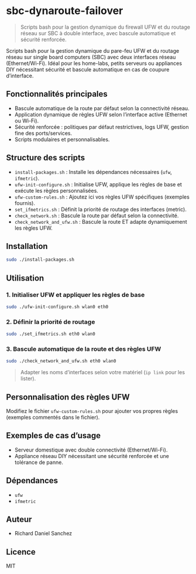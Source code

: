 # sbc-dynaroute-failover
> Scripts bash pour la gestion dynamique du firewall UFW et du routage réseau sur SBC à double interface, avec bascule automatique et sécurité renforcée.

Scripts bash pour la gestion dynamique du pare-feu UFW et du routage réseau sur single board computers (SBC) avec deux interfaces réseau (Ethernet/Wi-Fi). Idéal pour les home-labs, petits serveurs ou appliances DIY nécessitant sécurité et bascule automatique en cas de coupure d’interface.

## Fonctionnalités principales
- Bascule automatique de la route par défaut selon la connectivité réseau.
- Application dynamique de règles UFW selon l’interface active (Ethernet ou Wi-Fi).
- Sécurité renforcée : politiques par défaut restrictives, logs UFW, gestion fine des ports/services.
- Scripts modulaires et personnalisables.

## Structure des scripts
- `install-packages.sh` : Installe les dépendances nécessaires (`ufw`, `ifmetric`).
- `ufw-init-configure.sh` : Initialise UFW, applique les règles de base et exécute les règles personnalisées.
- `ufw-custom-rules.sh` : Ajoutez ici vos règles UFW spécifiques (exemples fournis).
- `set_ifmetrics.sh` : Définit la priorité de routage des interfaces (metric).
- `check_network.sh` : Bascule la route par défaut selon la connectivité.
- `check_network_and_ufw.sh` : Bascule la route ET adapte dynamiquement les règles UFW.

## Installation
```bash
sudo ./install-packages.sh
```

## Utilisation
### 1. Initialiser UFW et appliquer les règles de base
```bash
sudo ./ufw-init-configure.sh wlan0 eth0
```

### 2. Définir la priorité de routage
```bash
sudo ./set_ifmetrics.sh eth0 wlan0
```

### 3. Bascule automatique de la route et des règles UFW
```bash
sudo ./check_network_and_ufw.sh eth0 wlan0
```

> Adapter les noms d’interfaces selon votre matériel (`ip link` pour les lister).

## Personnalisation des règles UFW
Modifiez le fichier `ufw-custom-rules.sh` pour ajouter vos propres règles (exemples commentés dans le fichier).

## Exemples de cas d’usage
- Serveur domestique avec double connectivité (Ethernet/Wi-Fi).
- Appliance réseau DIY nécessitant une sécurité renforcée et une tolérance de panne.

## Dépendances
- `ufw`
- `ifmetric`

## Auteur
- Richard Daniel Sanchez

## Licence
MIT

